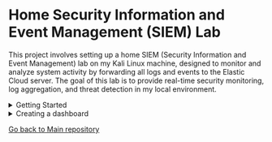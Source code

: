 # Home Security Information and Event Management (SIEM) Lab

This project involves setting up a home SIEM (Security Information and Event Management) lab on my Kali Linux machine, designed to monitor and analyze system activity by forwarding all logs and events to the Elastic Cloud server. The goal of this lab is to provide real-time security monitoring, log aggregation, and threat detection in my local environment.

<details>
  <summary>Getting Started</summary>

  ## Setting up the environment

  <table>
  <tr>
    <td><img src="https://github.com/uli385899/My-Projects-Portfolio/blob/main/.assets/siem-1.png" alt="SIEM Image 1" width="1000"/></td>
    <td><img src="https://github.com/uli385899/My-Projects-Portfolio/blob/main/.assets/siem-6.1.png" alt="SIEM Image 2" width="1000"/></td>
  </tr>
</table>

To set up the lab, the Elastic Defend agent was added as an integration on the Elastic Cloud platform. The integration process involved copying the installation commands provided by Elastic into the terminal on my local machine. These commands installed and configured the Elastic Agent, enabling it to collect and forward system logs, security events, and other telemetry data from my local host to the Elastic Cloud server.

  ## Verifying intergration

<img src="https://github.com/uli385899/My-Projects-Portfolio/blob/main/.assets/siem-4.1.png">
<img src="https://github.com/uli385899/My-Projects-Portfolio/blob/main/.assets/siem-5.1.png">
  
To verify that telemetry data was being successfully forwarded from my local machine to the Elastic Cloud server, an nmap scan was executed. This generated system events and logs related to the scan. Verification was performed by navigating to the Discovery tab in Elastic Defend, conducting a quick KQL search query for "nmap".
  <hr>
</details>

<details>
  <summary>Creating a dashboard</summary>

  ## Importance of creating a dashboard

Creating visualizations for ingested data is essential for monitoring trends, identifying anomalies, and gaining actionable insights. Dashboards allow for real-time tracking of log inflow and make it easier to interpret large datasets visually.

  ## My created dashboard

  <img src="https://github.com/uli385899/My-Projects-Portfolio/blob/main/.assets/siem-7.png">

 
This visualization, titled "Logs Inflow," represents the number of logs recorded every 30 minutes on my local machine. The horizontal axis displays the timeline (@timestamp) in 30-minute intervals, while the vertical axis shows the count of records during each interval. The area chart provides an intuitive view of log volume trends, enabling quick identification of spikes in activity.

I used the KQL (Kusto Query Language) tool to search for _**process.args : "nmap"**_, filtering the data to reduce the number of records from thousands to just a few dozen. This approach makes the results more focused and actionable by narrowing down to relevant insights, which can later be used for different queries.

  ## My dashboard's visual configuration

<table style="width: 100%; text-align: center; border-collapse: collapse;">
  <tr>
    <!-- Top Row: SIEM-8 and SIEM-10 -->
    <td style="width: 50%; padding: 10px;">
      <img src="https://github.com/uli385899/My-Projects-Portfolio/blob/main/.assets/siem-8.png" 
           alt="SIEM Image 8" 
           style="width: 100%; height: auto;">
    </td>
    <td style="width: 50%; padding: 10px;">
      <img src="https://github.com/uli385899/My-Projects-Portfolio/blob/main/.assets/siem-10.png" 
           alt="SIEM Image 10" 
           style="width: 100%; height: auto;">
    </td>
  </tr>
  <tr>
    <!-- Bottom Row: SIEM-9 -->
    <td colspan="2" style="padding: 10px;">
      <div style="display: flex; justify-content: center;">
        <img src="https://github.com/uli385899/My-Projects-Portfolio/blob/main/.assets/siem-9.png" 
             alt="SIEM Image 9" 
             style="width: 50%; height: auto;">
      </div>
    </td>
  </tr>
</table>

<hr>
</details>

[Go back to Main repository](https://github.com/uli385899/My-Projects-Portfolio)
